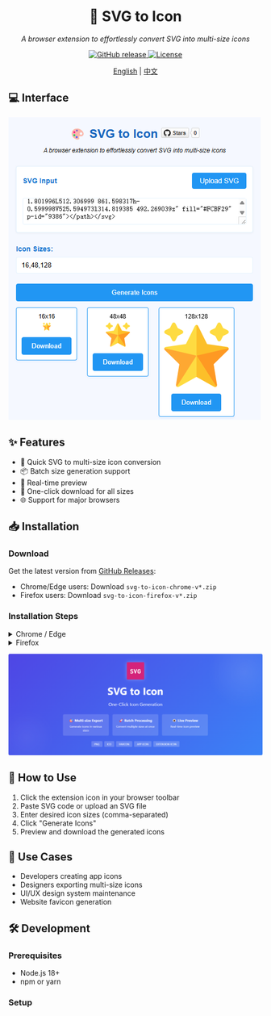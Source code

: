 <div align="center">
  <h1>🎨 SVG to Icon</h1>
  <p><em>A browser extension to effortlessly convert SVG into multi-size icons</em></p>

  <p>
    <a href="https://github.com/your-username/svg-to-icon/releases/latest">
      <img src="https://img.shields.io/github/v/release/your-username/svg-to-icon?include_prereleases&style=flat-square" alt="GitHub release">
    </a>
    <a href="LICENSE">
      <img src="https://img.shields.io/github/license/your-username/svg-to-icon?style=flat-square" alt="License">
    </a>
  </p>
</div>
 <p align="center">
    <a href="#readme">English</a> | <a href="readme_zh.md">中文</a>
  </p>   

## 💻 Interface

![interface](./images/screenshot.png)

## ✨ Features

- 🚀 Quick SVG to multi-size icon conversion
- 📦 Batch size generation support
- 🎯 Real-time preview
- 💾 One-click download for all sizes
- 🌐 Support for major browsers

## 📥 Installation

### Download
Get the latest version from [GitHub Releases](https://github.com/your-username/svg-to-icon/releases/latest):
- Chrome/Edge users: Download `svg-to-icon-chrome-v*.zip`
- Firefox users: Download `svg-to-icon-firefox-v*.zip`

### Installation Steps

<details>
<summary>Chrome / Edge</summary>

1. Extract the downloaded `svg-to-icon-chrome-v*.zip`
2. Navigate to `chrome://extensions` in your browser
3. Enable "Developer mode" in the top right
4. Click "Load unpacked"
5. Select the extracted folder

</details>

<details>
<summary>Firefox</summary>

1. Navigate to `about:debugging` in Firefox
2. Click "This Firefox"
3. Click "Load Temporary Add-on"
4. Select the downloaded `svg-to-icon-{version}-firefox.zip`

</details>

![promo](./images/promo-large.png)

## 🚀 How to Use

1. Click the extension icon in your browser toolbar
2. Paste SVG code or upload an SVG file
3. Enter desired icon sizes (comma-separated)
4. Click "Generate Icons"
5. Preview and download the generated icons

## 🎯 Use Cases

- Developers creating app icons
- Designers exporting multi-size icons
- UI/UX design system maintenance
- Website favicon generation

## 🛠️ Development

### Prerequisites
- Node.js 18+
- npm or yarn

### Setup